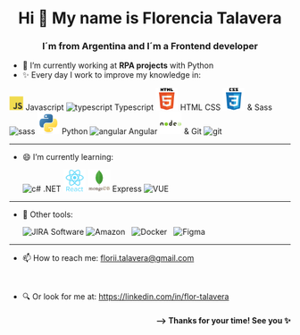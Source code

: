 <h1 align="center">Hi 👋 My name is Florencia Talavera</h1>
<h3 align="center">I´m from Argentina and I´m a Frontend developer</h3>

- 🔭 I’m currently working at **RPA projects** with Python <br/>
- ✨ Every day I work to improve my knowledge in: <br/>

<img src="https://raw.githubusercontent.com/devicons/devicon/master/icons/javascript/javascript-original.svg" alt="javascript" width="25" height="25"/> Javascript 
<img src="https://cdn.worldvectorlogo.com/logos/typescript-2.svg" alt="typescript" width="30" height="30"/> Typescript 
<img src="https://raw.githubusercontent.com/devicons/devicon/master/icons/html5/html5-original-wordmark.svg" alt="html5" width="40" height="40"/> HTML
CSS <img src="https://raw.githubusercontent.com/devicons/devicon/master/icons/css3/css3-original-wordmark.svg" alt="css3" width="40" height="40"/>
& Sass <img src="https://lappsii.com/assets/img/clients/sass.png" alt="sass" width="30" height="30"/>
<img src="https://raw.githubusercontent.com/devicons/devicon/master/icons/python/python-original.svg" alt="python" width="40" height="40" padding-top="5"/> Python
<img src="https://angular.io/assets/images/logos/angular/angular.svg" alt="angular" width="40" height="40"/> Angular   <img src="https://raw.githubusercontent.com/devicons/devicon/master/icons/nodejs/nodejs-original-wordmark.svg" alt="nodejs" width="40" height="40"/>
& Git <img src="https://www.vectorlogo.zone/logos/git-scm/git-scm-icon.svg" alt="git" width="40" height="40"/>
<hr/>

- 😄 I’m currently learning: <p><img src="https://cdn.cdnlogo.com/logos/c/27/c.svg" alt="c#" width="40" display="inline" height="40"/> .NET  <img src="https://raw.githubusercontent.com/devicons/devicon/master/icons/react/react-original-wordmark.svg" alt="react" width="40" height="40"/> <img src="https://raw.githubusercontent.com/devicons/devicon/master/icons/mongodb/mongodb-original-wordmark.svg" alt="mongodb" width="40" height="40"/> Express
<img src="https://encrypted-tbn0.gstatic.com/images?q=tbn:ANd9GcTn2vjzkUgvmzye5Q0BVbk9D-5FGOYu9Hv_LLdWXrhyNZjDhiw3AGzwPsXhkuzTJ7D17PA&usqp=CAU" alt="VUE" width="40" display="inline" height="40"/></p>
<hr/>

- 🔨 Other tools: <p> <img src="https://applitools.com/wp-content/uploads/2018/07/Jira-new-logo.png" alt="JIRA Software" width="80" display="inline" height="40"/>&nbsp;<img src="https://encrypted-tbn0.gstatic.com/images?q=tbn:ANd9GcTJEZ8qzIPaSZbld6HkjbcGXg9Eb51DT5HN7aRZVQzPn2Myo93Onq7PXtWMglYnTnMqy3c&usqp=CAU" alt="Amazon" width="50" display="inline" height="40"/>&nbsp; &nbsp;<img src="https://encrypted-tbn0.gstatic.com/images?q=tbn:ANd9GcQb1gDj3WSjAdz8WEHJCnK5SWrIofxcKUEwxQ&usqp=CAU" alt="Docker" width="40" display="inline" height="40"/>&nbsp; &nbsp;<img src="https://www.vectorlogo.zone/logos/figma/figma-ar21.png" alt="Figma" width="80" display="inline" height="40"/>
</p>

<hr/>

- 📫 How to reach me:
florii.talavera@gmail.com
<br/>

- 🔍 Or look for me at: https://linkedin.com/in/flor-talavera


<h4 align="right">--> Thanks for your time! See you ✨ </h4>
